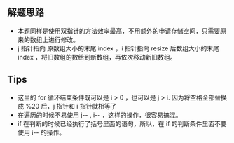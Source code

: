 ## 解题思路
* 本题同样是使用双指针的方法效率最高，不用额外的申请存储空间，只需要原来的数组上进行修改。
* j 指针指向 原数组大小的末尾 index ，i 指针指向 resize 后数组大小的末尾 index ，将旧数组的数给到新数组，再依次移动新旧数组。
## Tips
* 这里的 for 循环结束条件既可以是 i > 0 ，也可以是 j > i. 因为将空格全部替换成 %20 后，j 指针和 i 指针就相等了
* 在遍历的时候不易使用 j-- , i-- ，这样的操作，很容易搞混。
* if 在判断的时候已经执行了括号里面的语句，所以，在 if 的判断条件里面不要使用 i-- 的操作。
